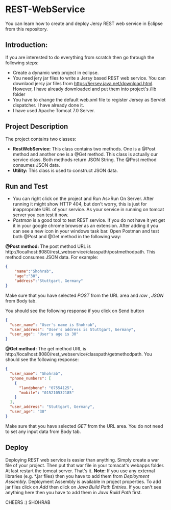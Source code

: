 # REST-WebService
You can learn how to create and deploy Jersy REST web service in Eclipse from this repository.

## Introduction: 
If you are interested to do everything from scratch then go through the following steps:
* Create a dynamic web project in eclipse.
* You need jery jar files to write a Jersy based REST web service. You can downlaod jersy jar files from  https://jersey.java.net/download.html. However, I have already downloaded and put them into project's /lib folder
* You have to change the default web.xml file to register Jersey as Servlet dispatcher. I have already done it.
* I have used Apache Tomcat 7.0 Server.

## Project Description
The project contains two classes:
* __RestWebService:__ This class contains two methods. One is a @Post method and another one is a @Get method. This class is actually our service class. Both methods return JSON String. The @Post method consumes JSON data.
* __Utility:__ This class is used to construct JSON data.

## Run and Test
* You can right click on the project and Run As>Run On Server. After running it might show HTTP 404, but don't worry, this is just for inappropriate URL of your service. As your service in running on tomcat server you can test it now.
* _Postman_ is a good tool to test REST service. If you do not have it yet get it in your google chrome browser as an extension. After adding it you can see a new icon in your windows task bar. Open Postman and test both @Post and @Get method in the following way:

__@Post method:__ The post method URL is http://localhost:8080/rest_webservice/classpath/postmethodpath. This method consumes JSON data. For example:
```Json
{
    "name":"Shohrab",
    "age":"30",
    "address":"Stuttgart, Germany"
}
```
Make sure that you have selected _POST_ from the URL area and _raw_ , _JSON_ from Body tab.

You should see the following response if you click on Send button

```Json
{
  "user_name": "User's name is Shohrab",
  "user_address": "User's address is Stuttgart, Germany",
  "user_age": "User's age is 30"
}
```

__@Get method:__ The get method URL is http://localhost:8080/rest_webservice/classpath/getmethodpath. You should see the following response:

```Json
{
  "user_name": "Shohrab",
  "phone_numbers": [
    {
      "landphone": "07554125",
      "mobile": "015210532185"
    }
  ],
  "user_address": "Stuttgart, Germany",
  "user_age": "30"
}
```
Make sure that you have selected _GET_ from the URL area. You do not need to set any input data from Body tab.

## Deploy

Deploying REST web service is easier than anything. Simply create a war file of your project.  Then put that war file in your tomacat's webapps folder. At last restart the tomcat server. That's it. 
__Note:__ If you use any external libraries (e.g. *.jar files) then you have to add them from _Deployment Assembly._ Deployment Assembly is available in project properties. To add jar files click on _Add_ then click on _Java Build Path Entries_. If you can't see anything here then you have to add them in _Java Build Path_ first. 

CHEERS :)
SHOHRAB
